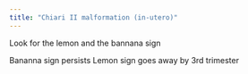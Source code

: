 ```yaml
---
title: "Chiari II malformation (in-utero)"
---
```

Look for the lemon and the bannana sign

Bananna sign persists
Lemon sign goes away by 3rd trimester

